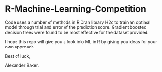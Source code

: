 # R-Machine-Learning-Competition
Code uses a number of methods in R Cran library H2o to train an optimal model through trial and error of the prediction score. Gradient boosted decision trees were found to be most effective for the dataset provided.

I hope this repo will give you a look into ML in R by giving you ideas for your own approach.

Best of luck, 

Alexander Baker.
